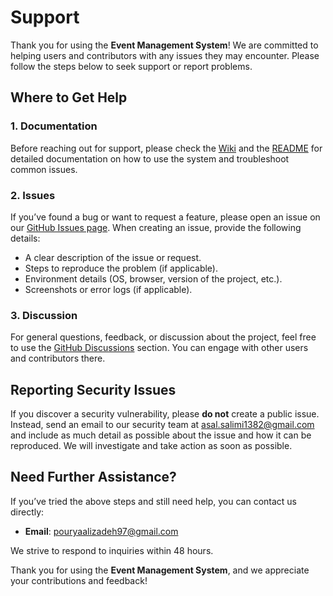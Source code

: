 # Support

Thank you for using the **Event Management System**! We are committed to helping users and contributors with any issues they may encounter. Please follow the steps below to seek support or report problems.

## Where to Get Help

### 1. Documentation
Before reaching out for support, please check the [Wiki](https://github.com/ThePral/Event-Management-System/wiki) and the [README](https://github.com/ThePral/Event-Management-System/blob/main/README.md) for detailed documentation on how to use the system and troubleshoot common issues.

### 2. Issues
If you’ve found a bug or want to request a feature, please open an issue on our [GitHub Issues page](https://github.com/ThePral/Event-Management-System/issues). When creating an issue, provide the following details:
- A clear description of the issue or request.
- Steps to reproduce the problem (if applicable).
- Environment details (OS, browser, version of the project, etc.).
- Screenshots or error logs (if applicable).

### 3. Discussion
For general questions, feedback, or discussion about the project, feel free to use the [GitHub Discussions](https://github.com/ThePral/Event-Management-System/discussions) section. You can engage with other users and contributors there.

## Reporting Security Issues

If you discover a security vulnerability, please **do not** create a public issue. Instead, send an email to our security team at [asal.salimi1382@gmail.com](mailto:asal.salimi1382@gmail.com) and include as much detail as possible about the issue and how it can be reproduced. We will investigate and take action as soon as possible.

## Need Further Assistance?

If you’ve tried the above steps and still need help, you can contact us directly:
- **Email**: [pouryaalizadeh97@gmail.com](mailto:pouryaalizadeh97@gmail.com)


We strive to respond to inquiries within 48 hours.

Thank you for using the **Event Management System**, and we appreciate your contributions and feedback!
